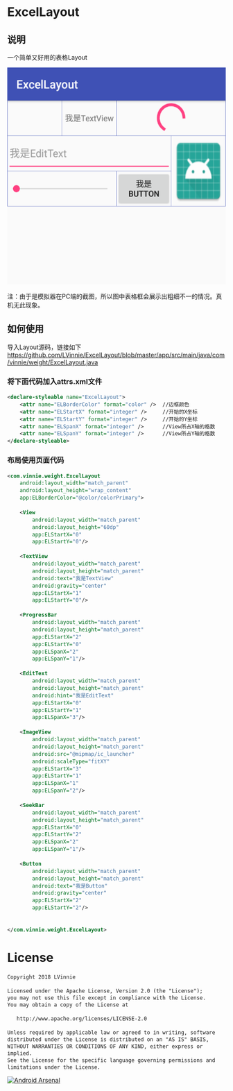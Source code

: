 ExcelLayout
=========

## 说明
一个简单又好用的表格Layout

<img src='image/1.jpg' height='500px'/>

注：由于是模拟器在PC端的截图，所以图中表格框会展示出粗细不一的情况。真机无此现象。

## 如何使用

导入Layout源码，链接如下
https://github.com/LVinnie/ExcelLayout/blob/master/app/src/main/java/com/vinnie/weight/ExcelLayout.java

### 将下面代码加入attrs.xml文件
```xml
<declare-styleable name="ExcelLayout">
    <attr name="ELBorderColor" format="color" />  //边框颜色
    <attr name="ELStartX" format="integer" />     //开始的X坐标
    <attr name="ELStartY" format="integer" />     //开始的Y坐标
    <attr name="ELSpanX" format="integer" />      //View所占X轴的格数
    <attr name="ELSpanY" format="integer" />      //View所占Y轴的格数
</declare-styleable>
```

### 布局使用页面代码
```xml
<com.vinnie.weight.ExcelLayout
    android:layout_width="match_parent"
    android:layout_height="wrap_content"
    app:ELBorderColor="@color/colorPrimary">

    <View
        android:layout_width="match_parent"
        android:layout_height="60dp"
        app:ELStartX="0"
        app:ELStartY="0"/>

    <TextView
        android:layout_width="match_parent"
        android:layout_height="match_parent"
        android:text="我是TextView"
        android:gravity="center"
        app:ELStartX="1"
        app:ELStartY="0"/>

    <ProgressBar
        android:layout_width="match_parent"
        android:layout_height="match_parent"
        app:ELStartX="2"
        app:ELStartY="0"
        app:ELSpanX="2"
        app:ELSpanY="1"/>

    <EditText
        android:layout_width="match_parent"
        android:layout_height="match_parent"
        android:hint="我是EditText"
        app:ELStartX="0"
        app:ELStartY="1"
        app:ELSpanX="3"/>

    <ImageView
        android:layout_width="match_parent"
        android:layout_height="match_parent"
        android:src="@mipmap/ic_launcher"
        android:scaleType="fitXY"
        app:ELStartX="3"
        app:ELStartY="1"
        app:ELSpanX="1"
        app:ELSpanY="2"/>

    <SeekBar
        android:layout_width="match_parent"
        android:layout_height="match_parent"
        app:ELStartX="0"
        app:ELStartY="2"
        app:ELSpanX="2"
        app:ELSpanY="1"/>

    <Button
        android:layout_width="match_parent"
        android:layout_height="match_parent"
        android:text="我是Button"
        android:gravity="center"
        app:ELStartX="2"
        app:ELStartY="2"/>


</com.vinnie.weight.ExcelLayout>
```

License
=======

    Copyright 2018 LVinnie

    Licensed under the Apache License, Version 2.0 (the "License");
    you may not use this file except in compliance with the License.
    You may obtain a copy of the License at

       http://www.apache.org/licenses/LICENSE-2.0

    Unless required by applicable law or agreed to in writing, software
    distributed under the License is distributed on an "AS IS" BASIS,
    WITHOUT WARRANTIES OR CONDITIONS OF ANY KIND, either express or implied.
    See the License for the specific language governing permissions and
    limitations under the License.


[![Android Arsenal](https://img.shields.io/badge/Android%20Arsenal-WheelView-brightgreen.svg?style=flat)](https://android-arsenal.com/details/1/1433)
